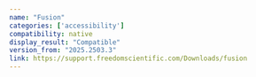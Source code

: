 ```yaml
---
name: "Fusion"
categories: ['accessibility']
compatibility: native
display_result: "Compatible"
version_from: "2025.2503.3"
link: https://support.freedomscientific.com/Downloads/fusion
---
```

